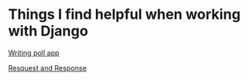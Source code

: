 # Things I find helpful when working with Django



<p><a href="https://docs.djangoproject.com/en/3.2/contents/" target="_blank">Writing poll app</a></p>
<p><a href="" target="_blank">Resquest and Response</a></p>
